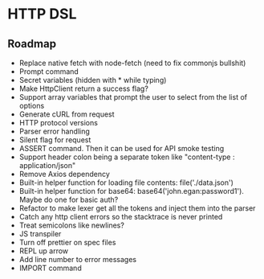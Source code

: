 # HTTP DSL

## Roadmap
- Replace native fetch with node-fetch (need to fix commonjs bullshit)
- Prompt command
- Secret variables (hidden with * while typing)
- Make HttpClient return a success flag?
- Support array variables that prompt the user to select from the list of options
- Generate cURL from request
- HTTP protocol versions
- Parser error handling
- Silent flag for request
- ASSERT command. Then it can be used for API smoke testing
- Support header colon being a separate token like "content-type : application/json"
- Remove Axios dependency
- Built-in helper function for loading file contents: file('./data.json')
- Built-in helper function for base64: base64('john.egan:password1'). Maybe do one for basic auth?
- Refactor to make lexer get all the tokens and inject them into the parser
- Catch any http client errors so the stacktrace is never printed
- Treat semicolons like newlines?
- JS transpiler
- Turn off prettier on spec files
- REPL up arrow
- Add line number to error messages
- IMPORT command
